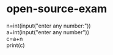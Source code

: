 # open-source-exam
n=int(input("enter any number:"))
<br>
a=int(input("enter any number"))
<br>
c=a+n
<br>
print(c)
<br>
